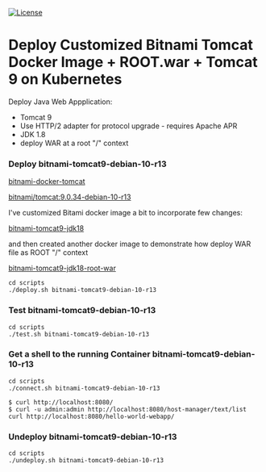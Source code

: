 [![License](https://img.shields.io/hexpm/l/plug.svg?maxAge=2592000)]()

# Deploy Customized Bitnami Tomcat Docker Image + ROOT.war + Tomcat 9 on Kubernetes

Deploy Java Web Appplication:
 - Tomcat 9
 - Use HTTP/2 adapter for protocol upgrade - requires Apache APR
 - JDK 1.8
 - deploy WAR at a root "/" context
  

### Deploy bitnami-tomcat9-debian-10-r13

[bitnami-docker-tomcat](https://github.com/bitnami/bitnami-docker-tomcat)

[bitnami/tomcat:9.0.34-debian-10-r13](https://hub.docker.com/layers/bitnami/tomcat/9.0.34-debian-10-r13/images/sha256-0cf36570af15c6b4224fdc3c66ee5b42bfcf1a670dd3823ecf9173b389b3288b?context=explore)

I've customized Bitami docker image a bit to incorporate few changes:

[bitnami-tomcat9-jdk18](https://hub.docker.com/r/andriykalashnykov/bitnami-tomcat9-jdk18)

and then created another docker image to demonstrate how deploy WAR file as ROOT
"/" context

[bitnami-tomcat9-jdk18-root-war](https://hub.docker.com/r/andriykalashnykov/bitnami-tomcat9-jdk18-root-war)

```shell
cd scripts
./deploy.sh bitnami-tomcat9-debian-10-r13
```

### Test bitnami-tomcat9-debian-10-r13

```shell
cd scripts
./test.sh bitnami-tomcat9-debian-10-r13
```

### Get a shell to the running Container bitnami-tomcat9-debian-10-r13

```shell
cd scripts
./connect.sh bitnami-tomcat9-debian-10-r13

$ curl http://localhost:8080/
$ curl -u admin:admin http://localhost:8080/host-manager/text/list
curl http://localhost:8080/hello-world-webapp/
```

### Undeploy bitnami-tomcat9-debian-10-r13

```shell
cd scripts
./undeploy.sh bitnami-tomcat9-debian-10-r13
```
